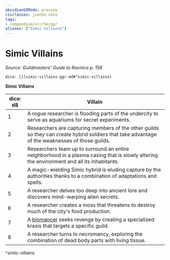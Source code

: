 ```yaml
---
obsidianUIMode: preview
cssclasses: json5e-note
tags:
- compendium/src/5e/ggr
aliases: ["Simic Villains"]
---
```

# Simic Villains
*Source: Guildmasters' Guide to Ravnica p. 158* 

`dice: [](simic-villains-ggr.md#^simic-villains)`

**Simic Villains**

| dice: d8 | Villain |
|----------|---------|
| 1 | A rogue researcher is flooding parts of the undercity to serve as aquariums for secret experiments. |
| 2 | Researchers are capturing members of the other guilds so they can create hybrid soldiers that take advantage of the weaknesses of those guilds. |
| 3 | Researchers team up to surround an entire neighborhood in a plasma casing that is slowly altering the environment and all its inhabitants. |
| 4 | A magic-wielding Simic hybrid is eluding capture by the authorities thanks to a combination of adaptations and spells. |
| 5 | A researcher delves too deep into ancient lore and discovers mind-warping alien secrets. |
| 6 | A researcher creates a moss that threatens to destroy much of the city's food production. |
| 7 | A [biomancer](compendium/bestiary/humanoid/biomancer-ggr.md) seeks revenge by creating a specialized krasis that targets a specific guild. |
| 8 | A researcher turns to necromancy, exploring the combination of dead body parts with living tissue. |
^simic-villains